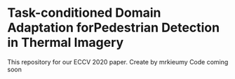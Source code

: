 # Task-conditioned Domain Adaptation forPedestrian Detection in Thermal Imagery
This repository for our ECCV 2020 paper.
Create by mrkieumy
Code coming soon

